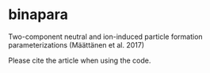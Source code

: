# binapara
Two-component neutral and ion-induced particle formation parameterizations (Määttänen et al. 2017)

Please cite the article when using the code.
